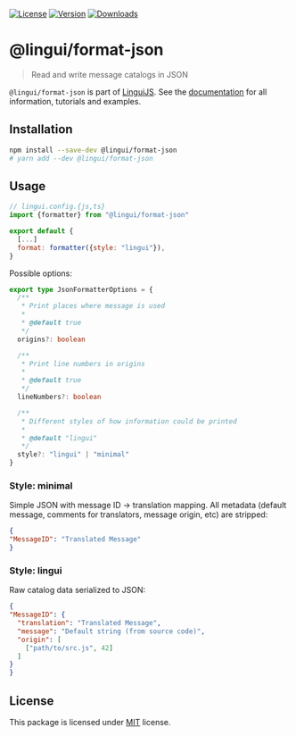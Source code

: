 [![License][badge-license]][license]
[![Version][badge-version]][package]
[![Downloads][badge-downloads]][package]

# @lingui/format-json

> Read and write message catalogs in JSON 

`@lingui/format-json` is part of [LinguiJS][linguijs]. See the
[documentation][documentation] for all information, tutorials and examples.

## Installation

```sh
npm install --save-dev @lingui/format-json
# yarn add --dev @lingui/format-json
```

## Usage

```js
// lingui.config.{js,ts}
import {formatter} from "@lingui/format-json"

export default {
  [...]
  format: formatter({style: "lingui"}),
}
```

Possible options: 

```ts
export type JsonFormatterOptions = {
  /**
   * Print places where message is used
   *
   * @default true
   */
  origins?: boolean

  /**
   * Print line numbers in origins
   *
   * @default true
   */
  lineNumbers?: boolean

  /**
   * Different styles of how information could be printed
   *
   * @default "lingui"
   */
  style?: "lingui" | "minimal"
}
```


### Style: minimal

Simple JSON with message ID -> translation mapping. All metadata (default message, comments for translators, message origin, etc) are stripped:

```json
{
"MessageID": "Translated Message"
}
```

### Style: lingui

Raw catalog data serialized to JSON:

```json
{
"MessageID": {
  "translation": "Translated Message",
  "message": "Default string (from source code)",
  "origin": [
    ["path/to/src.js", 42]
  ]
}
}
```

## License

This package is licensed under [MIT][license] license.

[license]: https://github.com/lingui/js-lingui/blob/main/LICENSE
[linguijs]: https://github.com/lingui/js-lingui
[documentation]: https://lingui.dev
[package]: https://www.npmjs.com/package/@lingui/format-json
[badge-downloads]: https://img.shields.io/npm/dw/@lingui/format-json.svg
[badge-version]: https://img.shields.io/npm/v/@lingui/format-json.svg
[badge-license]: https://img.shields.io/npm/l/@lingui/format-json.svg
